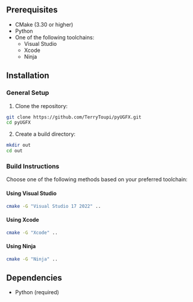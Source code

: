## Prerequisites

- CMake (3.30 or higher)
- Python
- One of the following toolchains:
  - Visual Studio
  - Xcode
  - Ninja

## Installation

### General Setup

1. Clone the repository:
```bash
git clone https://github.com/TerryToupi/pyUGFX.git
cd pyUGFX
```

2. Create a build directory:
```bash
mkdir out
cd out
```

### Build Instructions

Choose one of the following methods based on your preferred toolchain:

#### Using Visual Studio

```bash
cmake -G "Visual Studio 17 2022" ..
```

#### Using Xcode

```bash
cmake -G "Xcode" ..
```

#### Using Ninja

```bash
cmake -G "Ninja" ..
```

## Dependencies

- Python (required)
